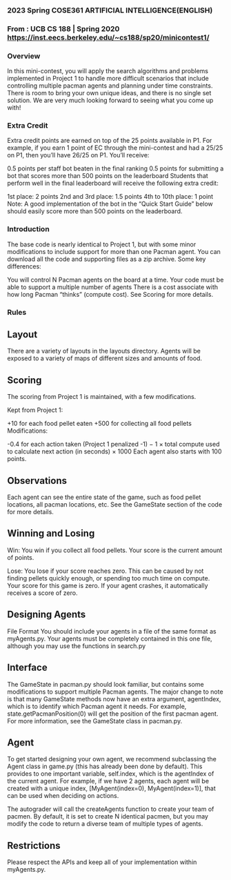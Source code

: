 ### 2023 Spring COSE361 ARTIFICIAL INTELLIGENCE(ENGLISH)

### From : UCB CS 188 | Spring 2020 https://inst.eecs.berkeley.edu/~cs188/sp20/minicontest1/

### Overview
In this mini-contest, you will apply the search algorithms and problems implemented in Project 1 to handle more difficult scenarios that include controlling multiple pacman agents and planning under time constraints. There is room to bring your own unique ideas, and there is no single set solution. We are very much looking forward to seeing what you come up with!

### Extra Credit
Extra credit points are earned on top of the 25 points available in P1. For example, if you earn 1 point of EC through the mini-contest and had a 25/25 on P1, then you’ll have 26/25 on P1. You’ll receive:

0.5 points per staff bot beaten in the final ranking
0.5 points for submitting a bot that scores more than 500 points on the leaderboard
Students that perform well in the final leaderboard will receive the following extra credit:

1st place: 2 points
2nd and 3rd place: 1.5 points
4th to 10th place: 1 point
Note: A good implementation of the bot in the “Quick Start Guide” below should easily score more than 500 points on the leaderboard.

### Introduction
The base code is nearly identical to Project 1, but with some minor modifications to include support for more than one Pacman agent. You can download all the code and supporting files as a zip archive. Some key differences:

You will control N Pacman agents on the board at a time. Your code must be able to support a multiple number of agents
There is a cost associate with how long Pacman “thinks” (compute cost). See Scoring for more details.

### Rules

## Layout
There are a variety of layouts in the layouts directory. Agents will be exposed to a variety of maps of different sizes and amounts of food.


## Scoring
The scoring from Project 1 is maintained, with a few modifications.

Kept from Project 1:

+10 for each food pellet eaten
+500 for collecting all food pellets
Modifications:

-0.4 for each action taken (Project 1 penalized -1)
−
1
×
total compute used to calculate next action (in seconds)
×
1000
Each agent also starts with 100 points.

## Observations
Each agent can see the entire state of the game, such as food pellet locations, all pacman locations, etc. See the GameState section of the code for more details.

## Winning and Losing
Win: You win if you collect all food pellets. Your score is the current amount of points.

Lose: You lose if your score reaches zero. This can be caused by not finding pellets quickly enough, or spending too much time on compute. Your score for this game is zero. If your agent crashes, it automatically receives a score of zero.

## Designing Agents
File Format
You should include your agents in a file of the same format as myAgents.py. Your agents must be completely contained in this one file, although you may use the functions in search.py

## Interface
The GameState in pacman.py should look familiar, but contains some modifications to support multiple Pacman agents. The major change to note is that many GameState methods now have an extra argument, agentIndex, which is to identify which Pacman agent it needs. For example, state.getPacmanPosition(0) will get the position of the first pacman agent. For more information, see the GameState class in pacman.py.

## Agent
To get started designing your own agent, we recommend subclassing the Agent class in game.py (this has already been done by default). This provides to one important variable, self.index, which is the agentIndex of the current agent. For example, if we have 2 agents, each agent will be created with a unique index, [MyAgent(index=0), MyAgent(index=1)], that can be used when deciding on actions.

The autograder will call the createAgents function to create your team of pacmen. By default, it is set to create N identical pacmen, but you may modify the code to return a diverse team of multiple types of agents.

## Restrictions
Please respect the APIs and keep all of your implementation within myAgents.py.


